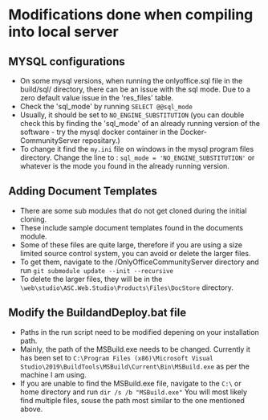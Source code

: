 # Modifications done when compiling into local server

## MYSQL configurations

* On some mysql versions, when running the onlyoffice.sql file in the build/sql/ directory, there can be an issue with the sql mode. Due to a zero default value issue in the 'res_files' table.
* Check the 'sql_mode' by running `SELECT @@sql_mode`
* Usually, it should be set to `NO_ENGINE_SUBSTITUTION` (you can double check this by finding the 'sql_mode' of an already running version of the software - try the mysql docker container in the Docker-CommunityServer repositary.)
* To change it find the `my.ini` file on windows in the mysql program files directory. Change the line to : `sql_mode = 'NO_ENGINE_SUBSTITUTION'` or whatever is the mode you found in the already running version.

## Adding Document Templates

* There are some sub modules that do not get cloned during the initial cloning.
* These include sample document templates found in the documents module.
* Some of these files are quite large, therefore if you are using a size limited source control system, you can avoid or delete the larger files.
* To get them, navigate to the /OnlyOfficeCommunityServer directory and run `git submodule update --init --recursive`
* To delete the larger files, they will be in the `\web\studio\ASC.Web.Studio\Products\Files\DocStore` directory.

## Modify the BuildandDeploy.bat file

* Paths in the run script need to be modified depening on your installation path.
* Mainly, the path of the MSBuild.exe needs to be changed. Currently it has been set to `C:\Program Files (x86)\Microsoft Visual Studio\2019\BuildTools\MSBuild\Current\Bin\MSBuild.exe` as per the machine I am using.
* If you are unable to find the MSBuild.exe file, navigate to the `C:\` or home directory and run `dir /s /b "MSBuild.exe"` You will most likely find multiple files, souse the path most similar to the one mentioned above.
